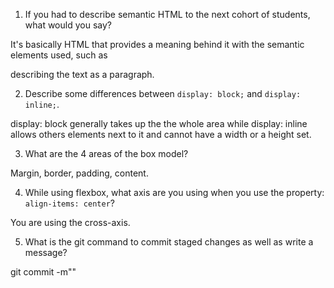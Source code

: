 1. If you had to describe semantic HTML to the next cohort of students, what would you say?

It's basically HTML that provides a meaning behind it with the semantic elements used, such as <p> describing the text as a paragraph.

2. Describe some differences between ```display: block;``` and ```display: inline;```.

display: block generally takes up the the whole area while display: inline allows others elements next to it and cannot have a width or a height set.

3. What are the 4 areas of the box model?

Margin, border, padding, content.

4. While using flexbox, what axis are you using when you use the property: ```align-items: center```?

You are using the cross-axis.

5. What is the git command to commit staged changes as well as write a message? 

git commit -m""